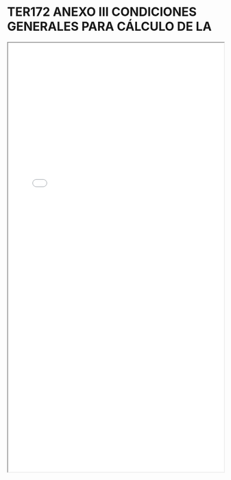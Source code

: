 # TER172 ANEXO III CONDICIONES GENERALES PARA CÁLCULO DE LA

<iframe src="../TER172 ANEXO III CONDICIONES GENERALES PARA CÁLCULO DE LA.pdf" width="100%" height="1000px"></iframe>
